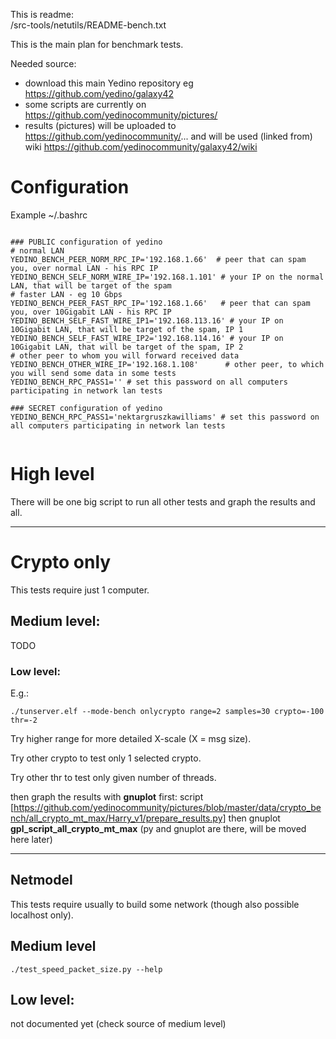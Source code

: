 This is readme:  
/src-tools/netutils/README-bench.txt

This is the main plan for benchmark tests.

Needed source:

* download this main Yedino repository eg https://github.com/yedino/galaxy42
* some scripts are currently on https://github.com/yedinocommunity/pictures/
* results (pictures) will be uploaded to https://github.com/yedinocommunity/... and will be used (linked from) wiki https://github.com/yedinocommunity/galaxy42/wiki

# Configuration

Example ~/.bashrc

```

### PUBLIC configuration of yedino
# normal LAN
YEDINO_BENCH_PEER_NORM_RPC_IP='192.168.1.66'  # peer that can spam you, over normal LAN - his RPC IP
YEDINO_BENCH_SELF_NORM_WIRE_IP='192.168.1.101' # your IP on the normal LAN, that will be target of the spam
# faster LAN - eg 10 Gbps
YEDINO_BENCH_PEER_FAST_RPC_IP='192.168.1.66'   # peer that can spam you, over 10Gigabit LAN - his RPC IP
YEDINO_BENCH_SELF_FAST_WIRE_IP1='192.168.113.16' # your IP on 10Gigabit LAN, that will be target of the spam, IP 1
YEDINO_BENCH_SELF_FAST_WIRE_IP2='192.168.114.16' # your IP on 10Gigabit LAN, that will be target of the spam, IP 2
# other peer to whom you will forward received data
YEDINO_BENCH_OTHER_WIRE_IP='192.168.1.108'      # other peer, to which you will send some data in some tests
YEDINO_BENCH_RPC_PASS1='' # set this password on all computers participating in network lan tests

### SECRET configuration of yedino
YEDINO_BENCH_RPC_PASS1='nektargruszkawilliams' # set this password on all computers participating in network lan tests


```


# High level

There will be one big script to run all other tests and graph the results and all.

---


# Crypto only

This tests require just 1 computer.

## Medium level:

TODO

### Low level:

E.g.:

`./tunserver.elf --mode-bench onlycrypto range=2 samples=30 crypto=-100 thr=-2`

Try higher range for more detailed X-scale (X = msg size).

Try other crypto to test only 1 selected crypto.

Try other thr to test only given number of threads.

then graph the results with **gnuplot** first: script [https://github.com/yedinocommunity/pictures/blob/master/data/crypto_bench/all_crypto_mt_max/Harry_v1/prepare_results.py] then gnuplot **gpl_script_all_crypto_mt_max**
(py and gnuplot are there, will be moved here later)  


---

## Netmodel

This tests require usually to build some network (though also possible localhost only).

## Medium level

`./test_speed_packet_size.py --help`

## Low level:

not documented yet (check source of medium level)



